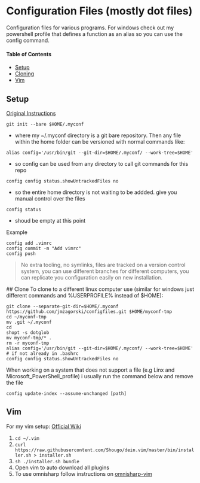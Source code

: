 # Configuration Files (mostly dot files)
Configuration files for various programs. For windows check out my powershell profile that defines a function as an alias so you can use the config command.

#### Table of Contents
* [Setup](#setup)
* [Cloning](#clone)
* [Vim](#vim)

## Setup
[Original Instructions](https://news.ycombinator.com/item?id=11070797)

`git init --bare $HOME/.myconf`
- where my ~/.myconf directory is a git bare repository. Then any file within the home folder can be versioned with normal commands like:

`alias config='/usr/bin/git --git-dir=$HOME/.myconf/ --work-tree=$HOME'`
- so config can be used from any directory to call git commands for this repo

`config config status.showUntrackedFiles no`
- so the entire home directory is not waiting to be addded. give you manual control over the files

`config status`
- shoud be empty at this point

Example
```
config add .vimrc
config commit -m "Add vimrc"
config push
```
> No extra tooling, no symlinks, files are tracked on a version control system, you can use different branches for different computers, you can replicate you configuration easily on new installation.

<a name="repl-setup" />
## Clone
To clone to a different linux computer use (similar for windows just different commands and %USERPROFILE% instead of $HOME):

```
git clone --separate-git-dir=$HOME/.myconf https://github.com/jmzagorski/configfiles.git $HOME/myconf-tmp
cd ~/myconf-tmp
mv .git ~/.myconf
cd
shopt -s dotglob
mv myconf-tmp/* .
rm -r myconf-tmp
alias config='/usr/bin/git --git-dir=$HOME/.myconf/ --work-tree=$HOME' # if not already in .bashrc
config config status.showUntrackedFiles no
```

When working on a system that does not support a file (e.g Linx and Microsoft_PowerShell_profile) i usually run the command below and remove the file

`config update-index --assume-unchanged [path]`

## Vim
For my vim setup: [Official Wiki](https://github.com/Shougo/dein.vim)

1. `cd ~/.vim`
2. `curl https://raw.githubusercontent.com/Shougo/dein.vim/master/bin/installer.sh > installer.sh`
3. `sh ./installer.sh bundle`
4. Open vim to auto download all plugins
5. To use omnisharp follow instructions on [omnisharp-vim](https://github.com/OmniSharp/omnisharp-vim)
